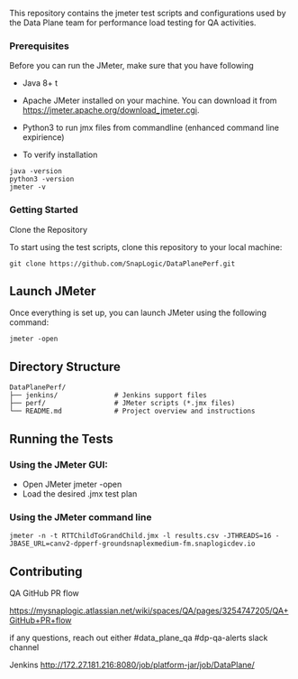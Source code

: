 This repository contains the jmeter test scripts and configurations used by the Data Plane team for performance load testing for QA activities. 

### Prerequisites
Before you can run the JMeter, make sure that you have following
- Java 8+ t
- Apache JMeter installed on your machine. You can download it from https://jmeter.apache.org/download_jmeter.cgi.
- Python3 to run jmx files from commandline (enhanced command line expirience)

- To verify installation
```
java -version
python3 -version
jmeter -v
```

### Getting Started

Clone the Repository

To start using the test scripts, clone this repository to your local machine:
```
git clone https://github.com/SnapLogic/DataPlanePerf.git
```

## Launch JMeter
Once everything is set up, you can launch JMeter using the following command:
```
jmeter -open
```


## Directory Structure

```
DataPlanePerf/
├── jenkins/              # Jenkins support files
├── perf/                 # JMeter scripts (*.jmx files)
└── README.md             # Project overview and instructions
```


## Running the Tests

### Using the JMeter GUI:
* Open JMeter jmeter -open
* Load the desired .jmx test plan

### Using the JMeter command line
```
jmeter -n -t RTTChildToGrandChild.jmx -l results.csv -JTHREADS=16 -JBASE_URL=canv2-dpperf-groundsnaplexmedium-fm.snaplogicdev.io
```


## Contributing
QA GitHub PR flow

https://mysnaplogic.atlassian.net/wiki/spaces/QA/pages/3254747205/QA+GitHub+PR+flow

if any questions, reach out either #data_plane_qa #dp-qa-alerts slack channel


Jenkins http://172.27.181.216:8080/job/platform-jar/job/DataPlane/